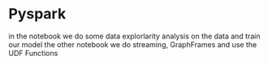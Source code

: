 # Pyspark
in the notebook we do some data explorlarity analysis on the data and train our model 
the other notebook we do streaming, GraphFrames and use the UDF Functions
